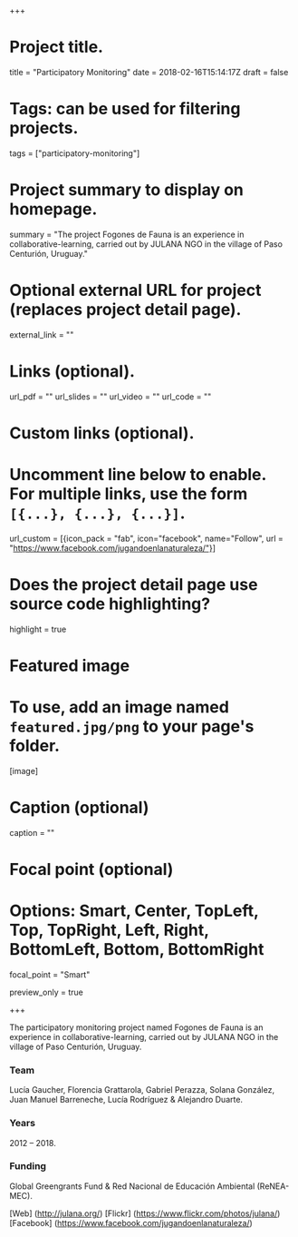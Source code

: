 +++

# Project title.
title = "Participatory Monitoring"
date = 2018-02-16T15:14:17Z
draft = false
  
# Tags: can be used for filtering projects.
tags = ["participatory-monitoring"]
  
# Project summary to display on homepage.
summary = "The project Fogones de Fauna is an experience in collaborative-learning, carried out by JULANA NGO in the village of Paso Centurión, Uruguay."
  
# Optional external URL for project (replaces project detail page).
external_link = ""

# Links (optional).
url_pdf = ""
url_slides = ""
url_video = ""
url_code = ""

# Custom links (optional).
#   Uncomment line below to enable. For multiple links, use the form `[{...}, {...}, {...}]`.
url_custom = [{icon_pack = "fab", icon="facebook", name="Follow", url = "https://www.facebook.com/jugandoenlanaturaleza/"}]

# Does the project detail page use source code highlighting?
highlight = true
  
# Featured image
# To use, add an image named `featured.jpg/png` to your page's folder. 
[image]
  # Caption (optional)
  caption = ""

  # Focal point (optional)
  # Options: Smart, Center, TopLeft, Top, TopRight, Left, Right, BottomLeft, Bottom, BottomRight
  focal_point = "Smart"
  
  preview_only = true

+++

The participatory monitoring project named Fogones de Fauna is an experience in collaborative-learning, carried out by JULANA NGO in the village of Paso Centurión, Uruguay. 

### Team
Lucía Gaucher, Florencia Grattarola, Gabriel Perazza, Solana González, Juan Manuel Barreneche, Lucía Rodríguez & Alejandro Duarte.

### Years
2012 – 2018.

### Funding
Global Greengrants Fund & Red Nacional de Educación Ambiental (ReNEA-MEC).


[Web] (http://julana.org/)
[Flickr] (https://www.flickr.com/photos/julana/)
[Facebook] (https://www.facebook.com/jugandoenlanaturaleza/)

